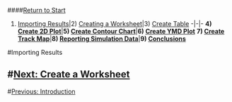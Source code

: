 ####[Return to Start](1_Tutorial_3.md)

1) [Importing Results](2_Importing_Results.md)|2) [Creating a Worksheet](3_Create_Worksheet.md)|3) [Create Table](4_CreateTable.md)
-|-|-
__4) [Create 2D Plot](5_2DChart.md)__|__5) [Create Contour Chart](6_ContourChart.md)__|__6) [Create YMD Plot](7_YMDPlot.md)__
__7) [Create Track Map](8_TrackMap.md)__|__8) [Reporting Simulation Data](9_SimReport.md)__|__9) [Conclusions](10_Conclusion.md)__

#Importing Results

#[Next: Create a Worksheet](3_Create_Worksheet.md)
---
#[Previous: Introduction](1_Tutorial_3.md)